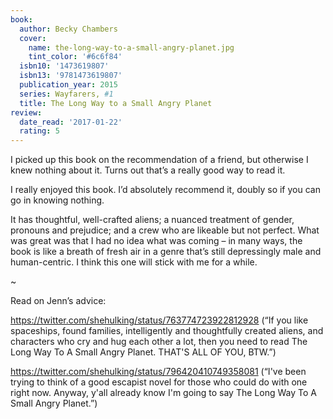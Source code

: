 ```yaml
---
book:
  author: Becky Chambers
  cover:
    name: the-long-way-to-a-small-angry-planet.jpg
    tint_color: '#6c6f84'
  isbn10: '1473619807'
  isbn13: '9781473619807'
  publication_year: 2015
  series: Wayfarers, #1
  title: The Long Way to a Small Angry Planet
review:
  date_read: '2017-01-22'
  rating: 5
---
```


I picked up this book on the recommendation of a friend, but otherwise I knew nothing about it. Turns out that’s a really good way to read it.

I really enjoyed this book. I’d absolutely recommend it, doubly so if you can go in knowing nothing.

It has thoughtful, well-crafted aliens; a nuanced treatment of gender, pronouns and prejudice; and a crew who are likeable but not perfect. What was great was that I had no idea what was coming – in many ways, the book is like a breath of fresh air in a genre that’s still depressingly male and human-centric. I think this one will stick with me for a while.

~

Read on Jenn’s advice:

<https://twitter.com/shehulking/status/763774723922812928> (“If you like spaceships, found families, intelligently and thoughtfully created aliens, and characters who cry and hug each other a lot, then you need to read The Long Way To A Small Angry Planet. THAT'S ALL OF YOU, BTW.”)

<https://twitter.com/shehulking/status/796420410749358081> (“I've been trying to think of a good escapist novel for those who could do with one right now. Anyway, y'all already know I'm going to say The Long Way To A Small Angry Planet.”)
